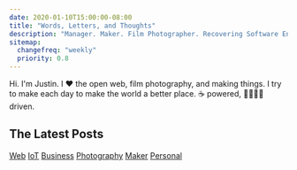 ```yaml
---
date: 2020-01-10T15:00:00-08:00
title: "Words, Letters, and Thoughts"
description: "Manager. Maker. Film Photographer. Recovering Software Engineer. Speaker. Writer. Dad. Coach. Occasionally funny."
sitemap:
  changefreq: "weekly"
  priority: 0.8
---
```


<section id="shoutout">
  <p>Hi. I'm Justin. I <span class="red">❤️</span> the open web, film photography, and making things. I try to make each day to make the world a better place. ☕ powered, <span title="Monica">👩</span><span title="Allison">👧</span><span title="Isabella">👧</span><span title="Evelyn">👧</span> driven.</p>
</section>

## The Latest Posts
<section id="tags">
  <a href="/tags/web/">Web</a> <a href="/tags/iot/">IoT</a> <a href="/tags/business/">Business</a> <a href="/tags/photography/">Photography</a> <a href="/tags/maker/">Maker</a> <a href="/tags/personal/">Personal</a>
</section>
